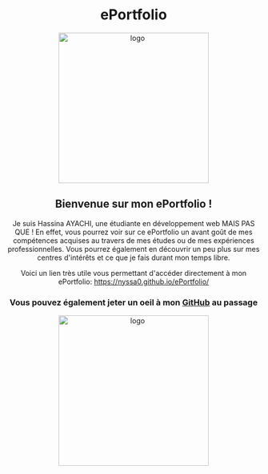 <div align="center">
  
# ePortfolio
<img alt="logo" src="https://static.wixstatic.com/media/51e30d_d51e9a7675b14fec9050c17c133eb4e4~mv2.gif" width="300px"/>

## Bienvenue sur mon ePortfolio !

Je suis Hassina AYACHI, une étudiante en développement web MAIS PAS QUE !
En effet, vous pourrez voir sur ce ePortfolio un avant goût de mes compétences acquises au travers de mes études ou de mes expériences professionnelles. Vous pourrez également en découvrir un peu plus sur mes centres d'intérêts et ce que je fais durant mon temps libre.

Voici un lien très utile vous permettant d'accéder directement à mon ePortfolio:
https://nyssa0.github.io/ePortfolio/


### Vous pouvez également jeter un oeil à mon [GitHub][GitHub] au passage

<img alt="logo" src="https://media.giphy.com/media/j4q4h9uWKWwnYT1k3Z/giphy.gif" width="300px"/>

[GitHub]: https://github.com/Nyssa0
</div>
